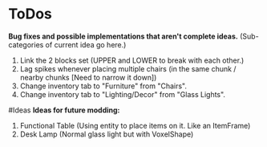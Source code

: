 <H1>ToDos</H1>

**Bug fixes and possible implementations that aren't complete ideas.** (Sub-categories of current idea go here.)
1. Link the 2 blocks set (UPPER and LOWER to break with each other.)
2. Lag spikes whenever placing multiple chairs (in the same chunk / nearby chunks [Need to narrow it down])
3. Change inventory tab to "Furniture" from "Chairs". 
3. Change inventory tab to "Lighting/Decor" from "Glass Lights". 

#Ideas
**Ideas for future modding:**
1. Functional Table (Using entity to place items on it. Like an ItemFrame)
2. Desk Lamp (Normal glass light but with VoxelShape)
